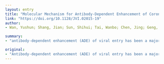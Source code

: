 ```yaml
---
layout: entry
title: "Molecular Mechanism for Antibody-Dependent Enhancement of Coronavirus Entry"
link: "https://doi.org/10.1128/JVI.02015-19"
author:
- Wan, Yushun; Shang, Jian; Sun, Shihui; Tai, Wanbo; Chen, Jing; Geng, Qibin; He, Lei; Chen, Yuehong; Wu, Jianming; Shi, Zhengli; Zhou, Yusen; Du, Lanying; Li, Fang

summary:
- "antibody-dependent enhancement (ADE) of viral entry has been a major concern for epidemiology, vaccine development, and antibody-based drug therapy. Coronavirus spike protein mediates viral entry into cells by first binding to a receptor on the host cell surface and then fusing viral and host membranes. MAb binds to the virus surface spike, allowing it to undergo conformational changes and become prone to proteolytic activation."

original:
- "Antibody-dependent enhancement (ADE) of viral entry has been a major concern for epidemiology, vaccine development, and antibody-based drug therapy. However, the molecular mechanism behind ADE is still elusive. Coronavirus spike protein mediates viral entry into cells by first binding to a receptor on the host cell surface and then fusing viral and host membranes. In this study, we investigated how a neutralizing monoclonal antibody (MAb), which targets the receptor-binding domain (RBD) of Middle East respiratory syndrome (MERS) coronavirus spike, mediates viral entry using pseudovirus entry and biochemical assays. Our results showed that MAb binds to the virus surface spike, allowing it to undergo conformational changes and become prone to proteolytic activation. Meanwhile, MAb binds to cell surface IgG Fc receptor, guiding viral entry through canonical viral-receptor-dependent pathways. Our data suggest that the antibody/Fc-receptor complex functionally mimics viral receptor in mediating viral entry. Moreover, we characterized MAb dosages in viral-receptor-dependent, Fc-receptor-dependent, and both-receptors-dependent viral entry pathways, delineating guidelines on MAb usages in treating viral infections. Our study reveals a novel molecular mechanism for antibody-enhanced viral entry and can guide future vaccination and antiviral strategies.IMPORTANCE Antibody-dependent enhancement (ADE) of viral entry has been observed for many viruses. It was shown that antibodies target one serotype of viruses but only subneutralize another, leading to ADE of the latter viruses. Here we identify a novel mechanism for ADE: a neutralizing antibody binds to the surface spike protein of coronaviruses like a viral receptor, triggers a conformational change of the spike, and mediates viral entry into IgG Fc receptor-expressing cells through canonical viral-receptor-dependent pathways. We further evaluated how antibody dosages impacted viral entry into cells expressing viral receptor, Fc receptor, or both receptors. This study reveals complex roles of antibodies in viral entry and can guide future vaccine design and antibody-based drug therapy."
---
```



